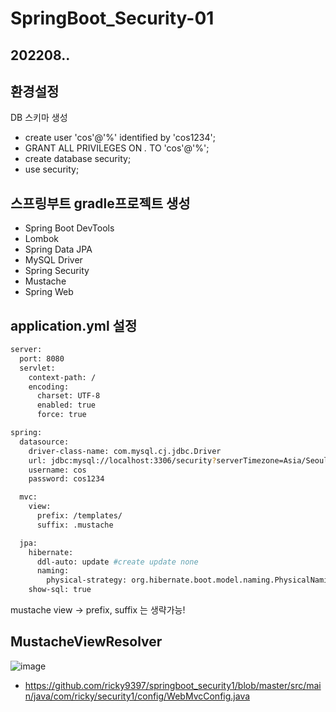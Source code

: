 # SpringBoot_Security-01
## 202208..
## 환경설정
DB 스키마 생성
- create user 'cos'@'%' identified by 'cos1234';
- GRANT ALL PRIVILEGES ON *.* TO 'cos'@'%';
- create database security;
- use security;


## 스프링부트 gradle프로젝트 생성
- Spring Boot DevTools
- Lombok
- Spring Data JPA
- MySQL Driver
- Spring Security
- Mustache
- Spring Web

## application.yml 설정
```sh
server:
  port: 8080
  servlet:
    context-path: /
    encoding:
      charset: UTF-8
      enabled: true
      force: true

spring:
  datasource:
    driver-class-name: com.mysql.cj.jdbc.Driver
    url: jdbc:mysql://localhost:3306/security?serverTimezone=Asia/Seoul
    username: cos
    password: cos1234

  mvc:
    view:
      prefix: /templates/
      suffix: .mustache

  jpa:
    hibernate:
      ddl-auto: update #create update none
      naming:
        physical-strategy: org.hibernate.boot.model.naming.PhysicalNamingStrategyStandardImpl
    show-sql: true
```
mustache view -> prefix, suffix 는 생략가능!

## MustacheViewResolver
![image](https://user-images.githubusercontent.com/84554175/183687342-5084401b-4e0f-456a-b078-9eb76d51a9d0.png)
- https://github.com/ricky9397/springboot_security1/blob/master/src/main/java/com/ricky/security1/config/WebMvcConfig.java


